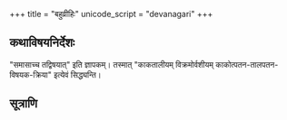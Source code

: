 +++
title = "बहुव्रीहिः"
unicode_script = "devanagari"
+++

## कथाविषयनिर्देशः
"समासाच्च तद्विषयात्‌" इति ज्ञापकम्। तस्मात् "काकतालीयम् विक्रमोर्वशीयम् काकोत्पतन-तालपतन-विषयक-क्रिया" इत्येवं सिद्ध्यन्ति।

## सूत्राणि
<div class="spreadsheet" src="../bahuvrIhiH.toml"> </div>  

